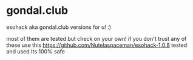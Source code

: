 # gondal.club
esohack aka gondal.club versions for u! :)

most of them are tested but check on your own! 
if you don't trust any of these use this
https://github.com/Nutelaspaceman/esohack-1.0.8
tested and used Its 100% safe

